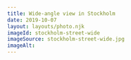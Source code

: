 ```yaml
---
title: Wide-angle view in Stockholm
date: 2019-10-07
layout: layouts/photo.njk
imageId: stockholm-street-wide
imageSource: stockholm-street-wide.jpg
imageAlt:
---
```

